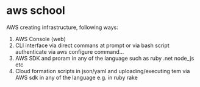 # aws school

AWS creating infrastructure, following ways:
1. AWS Console (web)
2. CLI interface via direct commans at prompt or via bash script
authenticate via aws configure command...
3. AWS SDK and proram in any of the language such as ruby .net node_js etc
4. Cloud formation scripts in json/yaml and uploading/executing tem via AWS sdk in any of the language e.g. in ruby rake
